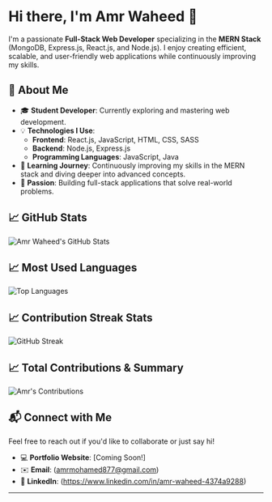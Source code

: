 # Hi there, I'm Amr Waheed 👋

I'm a passionate **Full-Stack Web Developer** specializing in the **MERN Stack** (MongoDB, Express.js, React.js, and Node.js). I enjoy creating efficient, scalable, and user-friendly web applications while continuously improving my skills.

## 🚀 About Me
- 🎓 **Student Developer**: Currently exploring and mastering web development.
- 💡 **Technologies I Use**:
  - **Frontend**: React.js, JavaScript, HTML, CSS, SASS
  - **Backend**: Node.js, Express.js
  - **Programming Languages**: JavaScript, Java
- 🌱 **Learning Journey**: Continuously improving my skills in the MERN stack and diving deeper into advanced concepts.
- 🌟 **Passion**: Building full-stack applications that solve real-world problems.

## 📈 GitHub Stats
![Amr Waheed's GitHub Stats](https://github-readme-stats.vercel.app/api?username=Amrwaheed72&show_icons=true&theme=radical)
## 📈 Most Used Languages
![Top Languages](https://github-readme-stats.vercel.app/api/top-langs/?username=Amrwaheed72&layout=compact&theme=radical)
## 📈 Contribution Streak Stats
![GitHub Streak](https://streak-stats.demolab.com?user=Amrwaheed72&theme=radical&hide_border=true)
## 📈 Total Contributions & Summary
![Amr's Contributions](https://github-readme-stats.vercel.app/api?username=Amrwaheed72&count_private=true&include_all_commits=true&show_icons=true&theme=radical)



## 📬 Connect with Me
Feel free to reach out if you'd like to collaborate or just say hi!
- 💻 **Portfolio Website**: [Coming Soon!]
- ✉️ **Email**: (amrmohamed877@gmail.com)
- 🔗 **LinkedIn**: (https://www.linkedin.com/in/amr-waheed-4374a9288)

---

